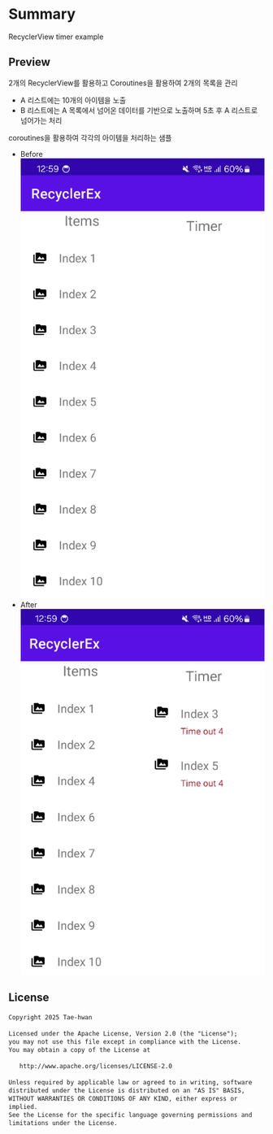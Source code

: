 # Summary
RecyclerView timer example

## Preview

2개의 RecyclerView를 활용하고 Coroutines을 활용하여 2개의 목록을 관리

- A 리스트에는 10개의 아이템을 노출
- B 리스트에는 A 목록에서 넘어온 데이터를 기반으로 노출하며 5초 후 A 리스트로 넘어가는 처리

coroutines을 활용하여 각각의 아이템을 처리하는 샘플

- Before
  ![before](images/before.png)
- After
  ![after](images/after.png)

## License

```
Copyright 2025 Tae-hwan

Licensed under the Apache License, Version 2.0 (the "License");
you may not use this file except in compliance with the License.
You may obtain a copy of the License at

   http://www.apache.org/licenses/LICENSE-2.0

Unless required by applicable law or agreed to in writing, software
distributed under the License is distributed on an "AS IS" BASIS,
WITHOUT WARRANTIES OR CONDITIONS OF ANY KIND, either express or implied.
See the License for the specific language governing permissions and
limitations under the License.
```
